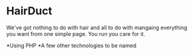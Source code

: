 HairDuct
===========

We've got nothing to do with hair and all to do with mangaing everything you want from one simple page. You run you care for it.

*Using PHP
*A few other technologies to be named
